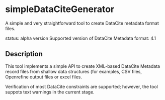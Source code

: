 # simpleDataCiteGenerator
A simple and very straightforward tool to create DataCite metadata format files.

status: alpha version
Supported version of DataCite Metadata format: 4.1

## Description

This tool implements a simple API to create XML-based  DataCite Metadata record 
files from shallow data structures (for examples, CSV files, Openrefine output files 
or excel files.

Verification of most DataCite constraints are supported; however, the tool suppots text warnings in the current stage.
